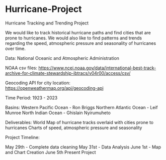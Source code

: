 # Hurricane-Project
Hurricane Tracking and Trending Project

We would like to track historical hurricane paths and find cities that are prone to hurricanes. We would also like to find patterns and trends regarding the speed, atmospheric pressure and seasonality of hurricanes over time.

Data: National Oceanic and Atmospheric Administration

NOAA csv files:
https://www.ncei.noaa.gov/data/international-best-track-archive-for-climate-stewardship-ibtracs/v04r00/access/csv/

Geocoding API for city location:
https://openweathermap.org/api/geocoding-api

Time Period:
1923 - 2023

Basins:
Western Pacific Ocean - Ron Briggs
Northern Atlantic Ocean  - Leif Munroe
North Indian Ocean - Ghislain Nyirumuheto

Deliverables:
World Map of hurricane tracks overlaid with cities prone to hurricanes
Charts of speed, atmospheric pressure and seasonality

Project Timeline:

May 29th - Complete data cleaning
May 31st - Data Analysis
June 1st - Map and Chart Creation
June 5th Present Project


